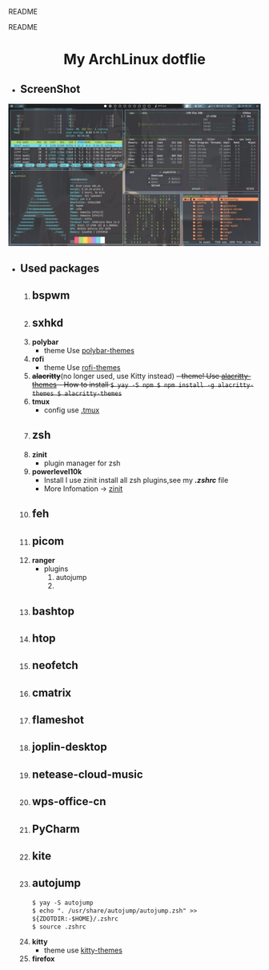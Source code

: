 README

README

# <center>My ArchLinux dotflie</center>

- ## ScreenShot
![screenshot_000.png](./screenshot.png)

- ## Used packages
	1. **bspwm** 
		- 
	2. **sxhkd**
		- 
	3. **polybar**
		- theme
		Use [polybar-themes](https://github.com/adi1090x/polybar-themes)
	4. **rofi**
		- theme
		Use [rofi-themes](https://github.com/davatorium/rofi-themes)
	5. ~~**alacritty**~~(no longer used, use Kitty instead)
		~~- theme!
		Use [alacritty-themes](https://github.com/eendroroy/alacritty-theme)
			- How to install
			```
			$ yay -S npm
			$ npm install -g alacritty-themes
			$ alacritty-themes
			```~~
	6. **tmux**
		- config use [.tmux](https://github.com/gpakosz/.tmux)
	7. **zsh**
		- 
	8. **zinit**
		- plugin manager for zsh
	9. **powerlevel10k**
		- Install
			I use zinit install all zsh plugins,see my ***.zshrc*** file
		- More Infomation -> [zinit](https://github.com/zdharma/zinit)
	10. **feh**
		- 
	11. **picom**
		- 
	12. **ranger**
		- plugins
			1. autojump
			2. 
	13. **bashtop**
		- 
	14. **htop**
		- 
	15. **neofetch**
		- 
	16. **cmatrix**
		- 
	17. **flameshot**
		- 
	18. **joplin-desktop**
		- 
	19. **netease-cloud-music**
		- 
	20. **wps-office-cn**
		- 
	21. **PyCharm**
		- 
	22. **kite**
		- 
	23. **autojump**
		- 
		```
		$ yay -S autojump
		$ echo ". /usr/share/autojump/autojump.zsh" >> ${ZDOTDIR:-$HOME}/.zshrc
		$ source .zshrc
		```
	24. **kitty**
		- theme
		use [kitty-themes](https://github.com/dexpota/kitty-themes)
	25. **firefox**	
